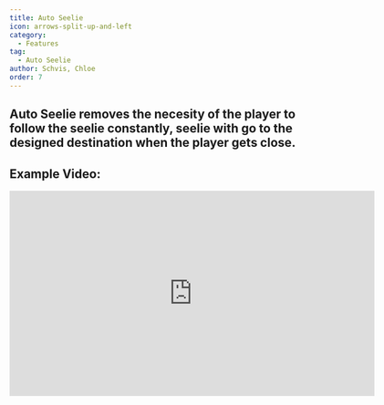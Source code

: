 ```yaml
---
title: Auto Seelie
icon: arrows-split-up-and-left
category:
  - Features
tag:
  - Auto Seelie
author: Schvis, Chloe
order: 7
---
```


## Auto Seelie removes the necesity of the player to follow the seelie constantly, seelie with go to the designed destination when the player gets close.

## Example Video:

<div class="iframe-container"><iframe width="640" height="360" src="https://www.youtube.com/embed/uETIJ4KS39M?list=PL5eI1Tb64p56g27qfYk7VuFTz4FK6YrKa" title="Korepi - Auto Seelie" frameborder="0" allow="accelerometer; autoplay; clipboard-write; encrypted-media; gyroscope; picture-in-picture; web-share" allowfullscreen></iframe></div>
